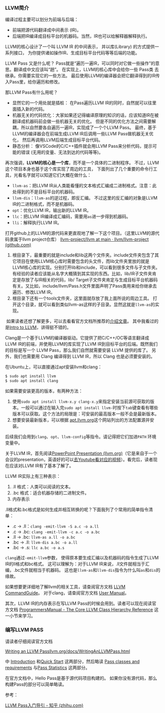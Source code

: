 ### LLVM简介
编译过程主要可以划分为前端与后端：
- 前端把源代码翻译成中间表示 (IR)。
- 后端把IR编译成目标平台的机器码。当然，IR也可以给解释器解释执行。

LLVM的核心设计了一个叫 LLVM IR 的中间表示， 并以库(Library) 的方式提供一系列接口， 为你提供诸如操作IR、生成目标平台代码等等后端的功能。

LLVM Pass 又是什么呢？ Pass就是“遍历一遍IR，可以同时对它做一些操作”的意思。翻译成中文应该叫“趟”。 在实现上，LLVM的核心库中会给你一些 Pass类 去继承。你需要实现它的一些方法。 最后使用LLVM的编译器会把它翻译得到的IR传入Pass里，给你遍历和修改。

那LLVM Pass有什么用呢？
- 显然它的一个用处就是插桩： 在Pass遍历LLVM IR的同时，自然就可以往里面插入新的代码。
- 机器无关的代码优化：大家如果还记得编译原理的知识的话，应该知道IR在被翻译成机器码前会做一些机器无关的优化。 但是不同的优化方法之间需要解耦，所以自然要各自遍历一遍IR，实现成了一个个LLVM Pass。 最终，基于LLVM的编译器会在前端生成LLVM IR后调用一些LLVM Pass做机器无关优化， 然后再调用LLVM后端生成目标平台代码。
- 静态分析： 像VSCode的C/C++插件就会用LLVM Pass来分析代码，提示可能的错误 (无用的变量、无法到达的代码等等)。

再次强调，**LLVM的核心是一个库**，而不是一个具体的二进制程序。 不过，LLVM这个项目本身也基于这个库实现了周边的工具， 下面列出了几个重要的命令行工具，光看名字就可以知道它们大概在做什么：

-   `llvm-as`：把LLVM IR从人类能看懂的文本格式汇编成二进制格式。注意：此处得到的不是目标平台的机器码。
-   `llvm-dis`：`llvm-as`的逆过程，即反汇编。 不过这里的反汇编的对象是LLVM IR的二进制格式，而不是机器码。
-   `opt`：优化LLVM IR，输出新的LLVM IR。
-   `llc`：把LLVM IR编译成汇编码，需要用`as`进一步得到机器码。
-   `lli`：解释执行LLVM IR。

打开github上的LLVM的源代码来更直观地了解一下这个项目。（这里LLVM的源代码隶属于llvm project仓库）
[llvm-project/llvm at main · llvm/llvm-project (github.com)](https://github.com/llvm/llvm-project/tree/main/llvm)

1.  根目录下，最重要的就是include和lib这两个文件夹。include文件夹包含了其它项目在使用LLVM核心库时需要包含的头文件，而lib文件夹里放的就是LLVM核心库的实现。分别打开lib和include，可以看到很多文件与子文件夹。 有经验的读者应该能从名字大概猜到其实现的东西。比如，lib/IR子文件夹肯定是存放了与IR相关的代码，lib/ Target子文件夹肯定与生成目标平台机器码有关。又比如，include/llvm/Pass.h文件里面声明了Pass类用来给你继承去遍历、修改LLVM IR。
2.  根目录下还有一个tools文件夹，这里面就存放了我上面所说的周边工具。 打开这个目录，就可以看到类似llvm-as这样的子目录。显然这就是`llvm-as`的实现。

 如果读者还想了解更多，可以去看看官方文档所推荐的[介绍文章](https://link.zhihu.com/?target=https%3A//llvm.org/docs/%23llvm-design-overview)。 其中我看过的是[Intro to LLVM](https://link.zhihu.com/?target=http%3A//www.aosabook.org/en/llvm.html)，讲得挺不错的。

Clang是一个基于LLVM的编译器驱动。它提供了把C/C++/OC等语言翻译成LLVM IR的前端，并使用LLVM的库实现了LLVM IR到目标平台的后端。既然我们的目标是写一个 LLVM Pass，那么我们自然就需要安装 LLVM 提供的库了。 另外，我们也需要用 Clang 编译得到 LLVM IR，所以 Clang 也是必须要安装的。

在Ubuntu上，可以直接通过apt安装llvm和clang：
```bash
$ sudo apt install llvm
$ sudo apt install clang
```

如果需要安装更高的版本，有两种方法：
1.  使用`sudo apt install llvm-x.y clang-x.y`来指定安装当前源可获取的版本。一般可以通过在输入完`sudo apt install llvm-`时按下`tab`键查看有哪些版本可以获取。这个方法的局限是：可安装的最高版本一般不会是最新版本。
2.  想要安装最新版本，可以根据 [apt.llvm.org](https://link.zhihu.com/?target=https%3A//apt.llvm.org/)这个网站列出的方法配置源并安装。

后续我们会用到`clang`、`opt`、`llvm-config`等指令。请记得把它们加进`PATH` 环境变量中。

关于LLVM IR，首先阅读[PowerPoint Presentation (llvm.org)](https://llvm.org/devmtg/2019-04/slides/Tutorial-Bridgers-LLVM_IR_tutorial.pdf)（它是来自于一个会议的presentation，英语好的可以[去Youtube看对应的视频](https://link.zhihu.com/?target=https%3A//youtu.be/m8G_S5LwlTo)）。看完后，读者现在应该对LLVM IR有了基本了解了。

LLVM IR实际上有三种表示：
1.  .ll 格式：人类可以阅读的文本。
2.  .bc 格式：适合机器存储的二进制文件。
3.  内存表示

.ll格式和.bc格式是如何生成并相互转换的呢？下面我列了个常用的简单指令清单：
-   .c -> .ll：`clang -emit-llvm -S a.c -o a.ll`
-   .c -> .bc: `clang -emit-llvm -c a.c -o a.bc`
-   .ll -> .bc: `llvm-as a.ll -o a.bc`
-   .bc -> .ll: `llvm-dis a.bc -o a.ll`
-   .bc -> .s: `llc a.bc -o a.s`

`clang`通过`-emit-llvm`参数， 使得原本要生成汇编以及机器码的指令生成了LLVM IR的ll格式和bc格式。 这可以理解为：对于LLVM IR来说，.ll文件就相当于汇编，.bc文件就相当于机器码。 这也是`llvm-as`和`llvm-dis`指令为什么叫`as`和`dis`的缘故。

如果想要更详细地了解llvm的相关工具，请查阅官方文档 [LLVM CommandGuide](https://link.zhihu.com/?target=https%3A//llvm.org/docs/CommandGuide/index.html)。 对于clang，请查阅官方文档 [User Manual](https://link.zhihu.com/?target=https%3A//clang.llvm.org/docs/UsersManual.html)。

其次，LLVM IR的内存表示在写LLVM Pass的时候会用到。读者可以现在阅读官方文档 [ProgrammersManual - The Core LLVM Class Hierarchy Reference](https://link.zhihu.com/?target=https%3A//llvm.org/docs/ProgrammersManual.html%23the-core-llvm-class-hierarchy-reference) 这一小节来学习。

### 编写LLVM PASS
请读者仔细阅读官方文档

[Writing an LLVM Pass​llvm.org/docs/WritingAnLLVMPass.html](https://link.zhihu.com/?target=https%3A//llvm.org/docs/WritingAnLLVMPass.html)

中 [Introduction](https://link.zhihu.com/?target=https%3A//llvm.org/docs/WritingAnLLVMPass.html%23introduction-what-is-a-pass) 和[Quick Start](https://link.zhihu.com/?target=https%3A//llvm.org/docs/WritingAnLLVMPass.html%23quick-start-writing-hello-world) 这两部分，然后略读 [Pass classes and requirements](https://link.zhihu.com/?target=https%3A//llvm.org/docs/WritingAnLLVMPass.html%23pass-classes-and-requirements) 与[Pass Statistics](https://link.zhihu.com/?target=https%3A//llvm.org/docs/WritingAnLLVMPass.html%23pass-statistics) 这两部分。

在官方文档中，Hello Pass是基于源代码项目构建的。 如果你没有源代码，那么构建Pass的部分可以简单略读。


参考：

[LLVM Pass入门导引 - 知乎 (zhihu.com)](https://zhuanlan.zhihu.com/p/122522485)

